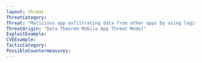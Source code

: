 ```yaml
---
layout: threat
ThreatCategory:
Threat: "Malicious app exfiltrating data from other apps by using legitimate data sharing capabilities or by exploiting implementation flaws in the other app."
ThreatOrigin: "Data Theorem Mobile App Threat Model"
ExploitExample:
CVEExample:
TacticCategory:
PossibleCountermeasures:
---
```

